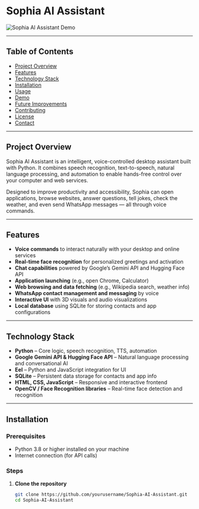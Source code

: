 # Sophia AI Assistant

![Sophia AI Assistant Demo](./assets/screenshot-2025-06-06-4-09-37-PM.png)

---

## Table of Contents

- [Project Overview](#project-overview)
- [Features](#features)
- [Technology Stack](#technology-stack)
- [Installation](#installation)
- [Usage](#usage)
- [Demo](#demo)
- [Future Improvements](#future-improvements)
- [Contributing](#contributing)
- [License](#license)
- [Contact](#contact)

---

## Project Overview

Sophia AI Assistant is an intelligent, voice-controlled desktop assistant built with Python. It combines speech recognition, text-to-speech, natural language processing, and automation to enable hands-free control over your computer and web services.

Designed to improve productivity and accessibility, Sophia can open applications, browse websites, answer questions, tell jokes, check the weather, and even send WhatsApp messages — all through voice commands.

---

## Features

- **Voice commands** to interact naturally with your desktop and online services
- **Real-time face recognition** for personalized greetings and activation
- **Chat capabilities** powered by Google’s Gemini API and Hugging Face API
- **Application launching** (e.g., open Chrome, Calculator)
- **Web browsing and data fetching** (e.g., Wikipedia search, weather info)
- **WhatsApp contact management and messaging** by voice
- **Interactive UI** with 3D visuals and audio visualizations
- **Local database** using SQLite for storing contacts and app configurations

---

## Technology Stack

- **Python** – Core logic, speech recognition, TTS, automation
- **Google Gemini API & Hugging Face API** – Natural language processing and conversational AI
- **Eel** – Python and JavaScript integration for UI
- **SQLite** – Persistent data storage for contacts and app info
- **HTML, CSS, JavaScript** – Responsive and interactive frontend
- **OpenCV / Face Recognition libraries** – Real-time face detection and recognition

---

## Installation

### Prerequisites

- Python 3.8 or higher installed on your machine
- Internet connection (for API calls)

### Steps

1. **Clone the repository**

   ```bash
   git clone https://github.com/yourusername/Sophia-AI-Assistant.git
   cd Sophia-AI-Assistant


